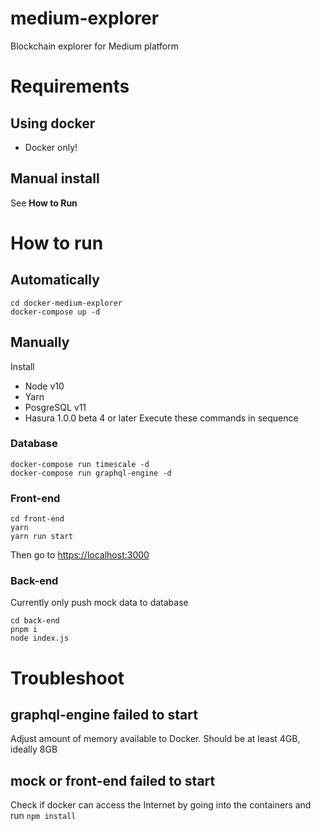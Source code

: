 # medium-explorer
Blockchain explorer for Medium platform

# Requirements

## Using docker
- Docker only!

## Manual install
See **How to Run**

# How to run
## Automatically

```
cd docker-medium-explorer
docker-compose up -d
```

## Manually
Install
- Node v10
- Yarn
- PosgreSQL v11
- Hasura 1.0.0 beta 4 or later
Execute these commands in sequence

### Database
```
docker-compose run timescale -d
docker-compose run graphql-engine -d
```

### Front-end

```
cd front-end
yarn
yarn run start
```

Then go to [https://localhost:3000](https://localhost:3000)

### Back-end
Currently only push mock data to database

```
cd back-end
pnpm i
node index.js
```

# Troubleshoot

## graphql-engine failed to start
Adjust amount of memory available to Docker. Should be at least 4GB, ideally 8GB

## mock or front-end failed to start
Check if docker can access the Internet by going into the containers and run `npm install`